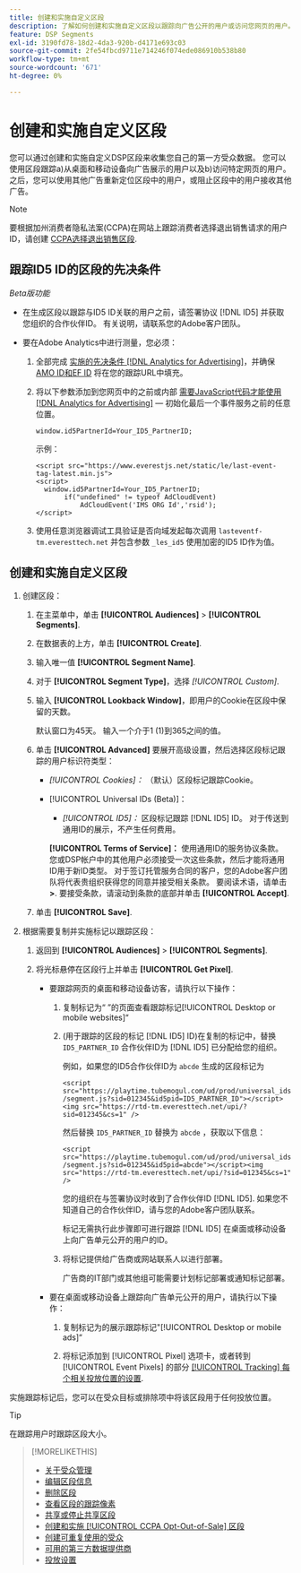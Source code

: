 ```yaml
---
title: 创建和实施自定义区段
description: 了解如何创建和实施自定义区段以跟踪向广告公开的用户或访问您网页的用户。
feature: DSP Segments
exl-id: 3190fd78-18d2-4da3-920b-d4171e693c03
source-git-commit: 2fe54fbcd9711e714246f074ede086910b538b80
workflow-type: tm+mt
source-wordcount: '671'
ht-degree: 0%

---
```


# 创建和实施自定义区段

您可以通过创建和实施自定义DSP区段来收集您自己的第一方受众数据。 您可以使用区段跟踪a)从桌面和移动设备向广告展示的用户以及b)访问特定网页的用户。 之后，您可以使用其他广告重新定位区段中的用户，或阻止区段中的用户接收其他广告。

>[!NOTE]
>
>要根据加州消费者隐私法案(CCPA)在网站上跟踪消费者选择退出销售请求的用户ID，请创建 [CCPA选择退出销售区段](ccpa-opt-out-segment-create.md).

## 跟踪ID5 ID的区段的先决条件

*Beta版功能*

* 在生成区段以跟踪与ID5 ID关联的用户之前，请签署协议 [!DNL ID5] 并获取您组织的合作伙伴ID。 有关说明，请联系您的Adobe客户团队。

* 要在Adobe Analytics中进行测量，您必须：

   1. 全部完成 [实施的先决条件 [!DNL Analytics for Advertising]](/help/integrations/analytics/prerequisites.md)，并确保 [AMO ID和EF ID](/help/integrations/analytics/ids.md) 将在您的跟踪URL中填充。

   1. 将以下参数添加到您网页中的之前或内部 [需要JavaScript代码才能使用 [!DNL Analytics for Advertising]](/help/integrations/analytics/javascript.md)  — 初始化最后一个事件服务之前的任意位置。

      ```window.id5PartnerId=Your_ID5_PartnerID;```

      示例：

      ```
      <script src="https://www.everestjs.net/static/le/last-event-tag-latest.min.js">
      <script>
        window.id5PartnerId=Your_ID5_PartnerID;
             if("undefined" != typeof AdCloudEvent)
                 AdCloudEvent('IMS ORG Id','rsid');
      </script>
      ```

   1. 使用任意浏览器调试工具验证是否向域发起每次调用 `lasteventf-tm.everesttech.net` 并包含参数 `_les_id5` 使用加密的ID5 ID作为值。

## 创建和实施自定义区段

1. 创建区段：

   1. 在主菜单中，单击 **[!UICONTROL Audiences]** > **[!UICONTROL Segments]**.

   1. 在数据表的上方，单击 **[!UICONTROL Create]**.

   1. 输入唯一值 **[!UICONTROL Segment Name]**.

   1. 对于 **[!UICONTROL Segment Type]**，选择 *[!UICONTROL Custom]*.

   1. 输入 **[!UICONTROL Lookback Window]**，即用户的Cookie在区段中保留的天数。

      默认窗口为45天。 输入一个介于1 (1)到365之间的值。

   1. 单击 **[!UICONTROL Advanced]** 要展开高级设置，然后选择区段标记跟踪的用户标识符类型：

      * *[!UICONTROL Cookies]：* （默认）区段标记跟踪Cookie。

      * [!UICONTROL Universal IDs (Beta)]：

         * *[!UICONTROL ID5]：* 区段标记跟踪 [!DNL ID5] ID。 对于传送到通用ID的展示，不产生任何费用。

        **[!UICONTROL Terms of Service]：** 使用通用ID的服务协议条款。 您或DSP帐户中的其他用户必须接受一次这些条款，然后才能将通用ID用于新ID类型。 对于签订托管服务合同的客户，您的Adobe客户团队将代表贵组织获得您的同意并接受相关条款。 要阅读术语，请单击 **>**. 要接受条款，请滚动到条款的底部并单击 **[!UICONTROL Accept]**.

   1. 单击 **[!UICONTROL Save]**.

1. 根据需要复制并实施标记以跟踪区段：

   1. 返回到 **[!UICONTROL Audiences]** > **[!UICONTROL Segments]**.

   1. 将光标悬停在区段行上并单击 **[!UICONTROL Get Pixel]**.

      * 要跟踪网页的桌面和移动设备访客，请执行以下操作：

         1. 复制标记为“ ”的页面查看跟踪标记[!UICONTROL Desktop or mobile websites]“

         1. (用于跟踪的区段的标记 [!DNL ID5] ID)在复制的标记中，替换 `ID5_PARTNER_ID` 合作伙伴ID为 [!DNL ID5] 已分配给您的组织。

            例如，如果您的ID5合作伙伴ID为 `abcde` 生成的区段标记为

            ```<script src="https://playtime.tubemogul.com/ud/prod/universal_ids/segment.js?sid=012345&id5pid=ID5_PARTNER_ID"></script><img src="https://rtd-tm.everesttech.net/upi/?sid=012345&cs=1" />```

            然后替换 `ID5_PARTNER_ID` 替换为 `abcde` ，获取以下信息：

            ```<script src="https://playtime.tubemogul.com/ud/prod/universal_ids/segment.js?sid=012345&id5pid=abcde"></script><img src="https://rtd-tm.everesttech.net/upi/?sid=012345&cs=1" />```

            您的组织在与签署协议时收到了合作伙伴ID [!DNL ID5]. 如果您不知道自己的合作伙伴ID，请与您的Adobe客户团队联系。

            标记无需执行此步骤即可进行跟踪 [!DNL ID5] 在桌面或移动设备上向广告单元公开的用户的ID。

         1. 将标记提供给广告商或网站联系人以进行部署。

            广告商的IT部门或其他组可能需要计划标记部署或通知标记部署。

      * 要在桌面或移动设备上跟踪向广告单元公开的用户，请执行以下操作：

         1. 复制标记为的展示跟踪标记&quot;[!UICONTROL Desktop or mobile ads]“

         1. 将标记添加到 [!UICONTROL Pixel] 选项卡，或者转到 [!UICONTROL Event Pixels] 的部分 [[!UICONTROL Tracking] 每个相关投放位置的设置](/help/dsp/campaign-management/placements/placement-settings.md#placement-tracking).

实施跟踪标记后，您可以在受众目标或排除项中将该区段用于任何投放位置。

>[!TIP]
>
>在跟踪用户时跟踪区段大小。

>[!MORELIKETHIS]
>
>* [关于受众管理](audience-about.md)
>* [编辑区段信息](segment-edit.md)
>* [删除区段](segment-delete.md)
>* [查看区段的跟踪像素](segment-view-pixels.md)
>* [共享或停止共享区段](segment-share.md)
>* [创建和实施 [!UICONTROL CCPA Opt-Out-of-Sale] 区段](ccpa-opt-out-segment-create.md)
>* [创建可重复使用的受众](reusable-audience-create.md)
>* [可用的第三方数据提供商](third-party-data-providers.md)
>* [投放设置](/help/dsp/campaign-management/placements/placement-settings.md)
